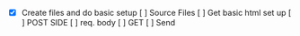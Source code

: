 - [x] Create files and do basic setup 
[ ] Source Files
[ ] Get basic html set up
[ ] POST SIDE
[ ] req. body
[ ] GET
[ ] Send